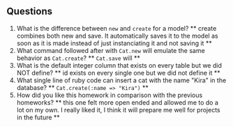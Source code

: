## Questions

1. What is the difference between `new` and `create` for a model?
** create combines both new and save. It automatically saves it to the model as soon as it is made instead of just instanciating it and not saving it **
2. What command followed after with `Cat.new` will emulate the same behavior as `Cat.create`?
** `Cat.save` will **
3. What is the default integer column that exists on every table but we did NOT define?
** id exists on every single one but we did not define it **
4. What single line of ruby code can insert a cat with the name "Kira" in the database?
** `Cat.create(:name => "Kira")` **
5. How did you like this homework in comparison with the previous homeworks?
** this one felt more open ended and allowed me to do a lot on my own. I really liked it, I think it will prepare me well for projects in the future **
